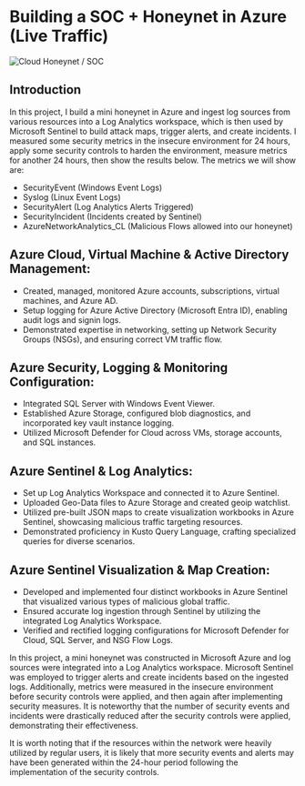 # Building a SOC + Honeynet in Azure (Live Traffic)
![Cloud Honeynet / SOC](https://i.imgur.com/ZWxe03e.jpg)

## Introduction

In this project, I build a mini honeynet in Azure and ingest log sources from various resources into a Log Analytics workspace, which is then used by Microsoft Sentinel to build attack maps, trigger alerts, and create incidents. I measured some security metrics in the insecure environment for 24 hours, apply some security controls to harden the environment, measure metrics for another 24 hours, then show the results below. The metrics we will show are:

- SecurityEvent (Windows Event Logs)
- Syslog (Linux Event Logs)
- SecurityAlert (Log Analytics Alerts Triggered)
- SecurityIncident (Incidents created by Sentinel)
- AzureNetworkAnalytics_CL (Malicious Flows allowed into our honeynet)

## Azure Cloud, Virtual Machine & Active Directory Management:
- Created, managed, monitored Azure accounts, subscriptions, virtual machines, and Azure AD.
- Setup logging for Azure Active Directory (Microsoft Entra ID), enabling audit logs and signin logs.
- Demonstrated expertise in networking, setting up Network Security Groups (NSGs), and ensuring correct VM traffic flow.

## Azure Security, Logging & Monitoring Configuration:

- Integrated SQL Server with Windows Event Viewer.
- Established Azure Storage, configured blob diagnostics, and incorporated key vault instance logging.
- Utilized Microsoft Defender for Cloud across VMs, storage accounts, and SQL instances.

## Azure Sentinel & Log Analytics:

- Set up Log Analytics Workspace and connected it to Azure Sentinel.
- Uploaded Geo-Data files to Azure Storage and created geoip watchlist.
- Utilized pre-built JSON maps to create visualization workbooks in Azure Sentinel, showcasing malicious traffic targeting resources.
- Demonstrated proficiency in Kusto Query Language, crafting specialized queries for diverse scenarios.

## Azure Sentinel Visualization & Map Creation:

- Developed and implemented four distinct workbooks in Azure Sentinel that visualized various types of malicious global traffic.
- Ensured accurate log ingestion through Sentinel by utilizing the integrated Log Analytics Workspace.
- Verified and rectified logging configurations for Microsoft Defender for Cloud, SQL Server, and NSG Flow Logs.

In this project, a mini honeynet was constructed in Microsoft Azure and log sources were integrated into a Log Analytics workspace. Microsoft Sentinel was employed to trigger alerts and create incidents based on the ingested logs. Additionally, metrics were measured in the insecure environment before security controls were applied, and then again after implementing security measures. It is noteworthy that the number of security events and incidents were drastically reduced after the security controls were applied, demonstrating their effectiveness.

It is worth noting that if the resources within the network were heavily utilized by regular users, it is likely that more security events and alerts may have been generated within the 24-hour period following the implementation of the security controls.
